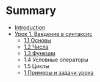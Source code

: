 # Summary

* [Introduction](README.md)
* [Урок 1. Введение в синтаксис](chapter1.md)
  * [1.1 Основы](chapter1/11-osnovi.md)
  * [1.2 Числа](chapter1/12-chisla.md)
  * [1.3 Функции](chapter1/13-funktsii.md)
  * 1.4 Условные операторы
  * 1.5 Циклы
  * [1 Примеры и задачи урока](chapter1/1-voprosi-i-zadachi-uroka.md)

